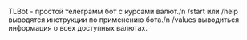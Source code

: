 TLBot - простой телеграмм бот с курсами валют./n
/start или /help выводятся инструкции по применению бота./n
/values  выводиться информация о всех доступных валютах.
